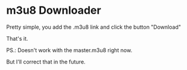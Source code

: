 # m3u8 Downloader

Pretty simple, you add the .m3u8 link and click the button "Download"

That's it.

PS.: Doesn't work with the master.m3u8 right now.

But I'll correct that in the future.
